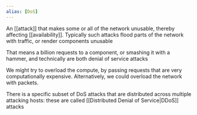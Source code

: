 ```yaml
---
alias: [DoS]
---
```


An [[attack]] that makes some or all of the network unusable, thereby affecting [[availability]]. Typically such attacks flood parts of the network with traffic, or render components unusable

That means a billion requests to a component, or smashing it with a hammer, and technically are both denial of service attacks

We might try to overload the compute, by passing requests that are very computationally expensive. Alternatively, we could overload the network with packets.

There is a specific subset of DoS attacks that are distributed across multiple attacking hosts: these are called [[Distributed Denial of Service|DDoS]] attacks


